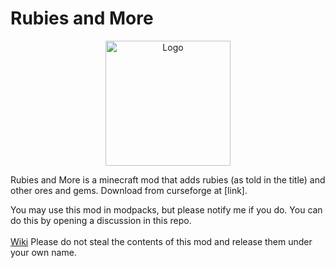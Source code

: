 # Rubies and More
<p align="center"><img src="https://i.postimg.cc/c4260Dpm/logo.png" alt="Logo" width="200"></p>
Rubies and More is a minecraft mod that adds rubies (as told in the title) and other ores and gems. Download from curseforge at [link].

You may use this mod in modpacks, but please notify me if you do. You can do this by opening a discussion in this repo.
<br><br>[Wiki](https://github.com/ModDev2042/mod/wiki/Home)
Please do not steal the contents of this mod and release them under your own name.
